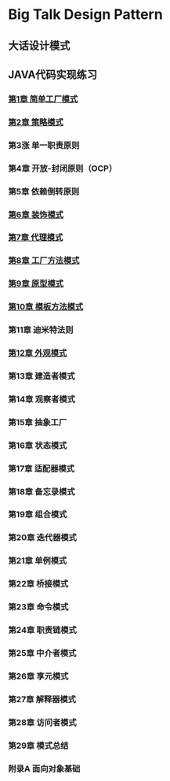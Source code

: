 # Big Talk Design Pattern
## 大话设计模式
## JAVA代码实现练习

### [第1章 简单工厂模式](https://github.com/haoming199204/BigTalkDesignPattern/tree/master/src/pers/haoming/bigtalkdesignpattern/staticfactory)
### [第2章 策略模式](https://github.com/haoming199204/BigTalkDesignPattern/tree/master/src/pers/haoming/bigtalkdesignpattern/strategy)
### 第3涨 单一职责原则
### 第4章 开放-封闭原则（OCP）
### 第5章 依赖倒转原则
### [第6章 装饰模式](https://github.com/haoming199204/BigTalkDesignPattern/tree/master/src/pers/haoming/bigtalkdesignpattern/strategy)
### [第7章 代理模式](https://github.com/haoming199204/BigTalkDesignPattern/tree/master/src/pers/haoming/bigtalkdesignpattern/proxy)
### [第8章 工厂方法模式](https://github.com/haoming199204/BigTalkDesignPattern/tree/master/src/pers/haoming/bigtalkdesignpattern/factory)
### [第9章 原型模式](https://github.com/haoming199204/BigTalkDesignPattern/tree/master/src/pers/haoming/bigtalkdesignpattern/prototype)
### [第10章 模板方法模式](https://github.com/haoming199204/BigTalkDesignPattern/tree/master/src/pers/haoming/bigtalkdesignpattern/strategy)
### 第11章 迪米特法则
### [第12章 外观模式](https://github.com/haoming199204/BigTalkDesignPattern/tree/master/src/pers/haoming/bigtalkdesignpattern/template)
### 第13章 建造者模式
### 第14章 观察者模式
### 第15章 抽象工厂
### 第16章 状态模式
### 第17章 适配器模式
### 第18章 备忘录模式
### 第19章 组合模式
### 第20章 迭代器模式
### 第21章 单例模式
### 第22章 桥接模式
### 第23章 命令模式
### 第24章 职责链模式
### 第25章 中介者模式
### 第26章 享元模式
### 第27章 解释器模式
### 第28章 访问者模式
### 第29章 模式总结
### 附录A 面向对象基础